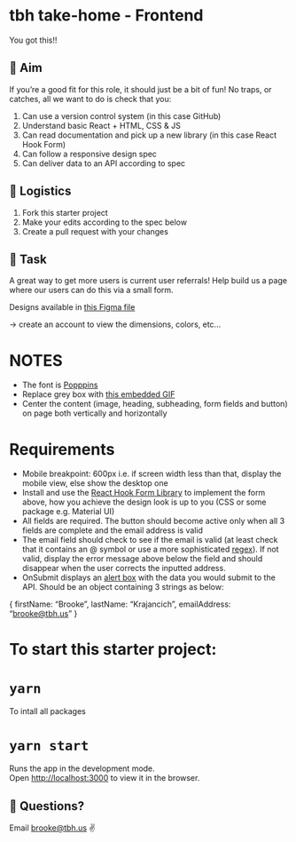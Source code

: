 # tbh take-home - Frontend

You got this!!

## 🎯 Aim

If you’re a good fit for this role, it should just be a bit of fun! No traps, or catches, all we want to do is check that you:
1. Can use a version control system (in this case GitHub)
2. Understand basic React + HTML, CSS & JS
3. Can read documentation and pick up a new library (in this case React Hook Form)
4. Can follow a responsive design spec
5. Can deliver data to an API according to spec

## 📝 Logistics

1. Fork this starter project
2. Make your edits according to the spec below
3. Create a pull request with your changes

## 📜 Task

A great way to get more users is current user referrals! Help build us a page where our users can do this via a small form.

Designs available in [this Figma file](https://www.figma.com/file/MQue9T1ymSUbegIS0PyAw2/Interview---Frontend?node-id=0%3A1) 

-> create an account to view the dimensions, colors, etc...

# NOTES
- The font is [Popppins](https://fonts.google.com/specimen/Poppins?query=poppins)
- Replace grey box with [this embedded GIF](https://giphy.com/stickers/BattenhallDesign-battenhall-battenhalltrends-battenhalltrends2022-SzpPBBRu) 
- Center the content (image, heading, subheading, form fields and button) on page both vertically and horizontally

# Requirements
- Mobile breakpoint: 600px i.e. if screen width less than that, display the mobile view, else show the desktop one
- Install and use the [React Hook Form Library](https://react-hook-form.com/) to implement the form above, how you achieve the design look is up to you (CSS or some package e.g. Material UI)
- All fields are required. The button should become active only when all 3 fields are complete and the email address is valid
- The email field should check to see if the email is valid (at least check that it contains an @ symbol or use a more sophisticated [regex](https://emailregex.com/)). If not valid, display the error message above below the field and should disappear when the user corrects the inputted address.
- OnSubmit displays an [alert box](https://www.w3schools.com/jsref/met_win_alert.asp) with the data you would submit to the API. Should be an object containing 3 strings as below:

{
	firstName: “Brooke”,
	lastName: “Krajancich”,
	emailAddress: “brooke@tbh.us”
}



# To start this starter project:

# `yarn`

To intall all packages

# `yarn start`

Runs the app in the development mode.\
Open [http://localhost:3000](http://localhost:3000) to view it in the browser.

## 🤔 Questions?

Email brooke@tbh.us ✌️

